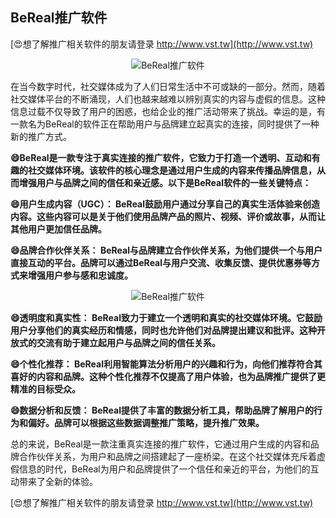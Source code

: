 ## **BeReal推广软件**

[😍想了解推广相关软件的朋友请登录 http://www.vst.tw](http://www.vst.tw)

 <center><img src="https://vst.tw/MP4/tuiguang/png/8.png" alt="BeReal推广软件"></center>

在当今数字时代，社交媒体成为了人们日常生活中不可或缺的一部分。然而，随着社交媒体平台的不断涌现，人们也越来越难以辨别真实的内容与虚假的信息。这种信息过载不仅导致了用户的困惑，也给企业的推广活动带来了挑战。幸运的是，有一款名为BeReal的软件正在帮助用户与品牌建立起真实的连接，同时提供了一种新的推广方式。

**😄BeReal是一款专注于真实连接的推广软件，它致力于打造一个透明、互动和有趣的社交媒体环境。该软件的核心理念是通过用户生成的内容来传播品牌信息，从而增强用户与品牌之间的信任和亲近感。以下是BeReal软件的一些关键特点：**

**😄用户生成内容（UGC）： BeReal鼓励用户通过分享自己的真实生活体验来创造内容。这些内容可以是关于他们使用品牌产品的照片、视频、评价或故事，从而让其他用户更加信任品牌。**

**😄品牌合作伙伴关系： BeReal与品牌建立合作伙伴关系，为他们提供一个与用户直接互动的平台。品牌可以通过BeReal与用户交流、收集反馈、提供优惠券等方式来增强用户参与感和忠诚度。**

 <center><img src="https://vst.tw/MP4/tuiguang/png/3.png" alt="BeReal推广软件"></center>

**😄透明度和真实性： BeReal致力于建立一个透明和真实的社交媒体环境。它鼓励用户分享他们的真实经历和情感，同时也允许他们对品牌提出建议和批评。这种开放式的交流有助于建立起用户与品牌之间的信任关系。**

**😄个性化推荐： BeReal利用智能算法分析用户的兴趣和行为，向他们推荐符合其喜好的内容和品牌。这种个性化推荐不仅提高了用户体验，也为品牌推广提供了更精准的目标受众。**

**😄数据分析和反馈： BeReal提供了丰富的数据分析工具，帮助品牌了解用户的行为和偏好。品牌可以根据这些数据调整推广策略，提升推广效果。**

总的来说，BeReal是一款注重真实连接的推广软件，它通过用户生成的内容和品牌合作伙伴关系，为用户和品牌之间搭建起了一座桥梁。在这个社交媒体充斥着虚假信息的时代，BeReal为用户和品牌提供了一个信任和亲近的平台，为他们的互动带来了全新的体验。

[😍想了解推广相关软件的朋友请登录 http://www.vst.tw](http://www.vst.tw)



